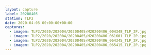 ```yaml
---
layout: capture
label: 20200405
station: TLP2
date: 2020-04-05 00:00:00+00:00
capturas:
  - imagem: TLP2/2020/202004/20200405/M20200406_004348_TLP_2P.jpg
  - imagem: TLP2/2020/202004/20200405/M20200406_061601_TLP_2P.jpg
  - imagem: TLP2/2020/202004/20200405/M20200406_064345_TLP_2P.jpg
  - imagem: TLP2/2020/202004/20200405/M20200406_065415_TLP_2P.jpg
---
```

